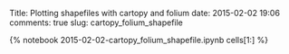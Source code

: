 Title: Plotting shapefiles with cartopy and folium
date:  2015-02-02 19:06
comments: true
slug: cartopy_folium_shapefile

{% notebook 2015-02-02-cartopy_folium_shapefile.ipynb cells[1:] %}
